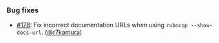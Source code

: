 ### Bug fixes

* [#178](https://github.com/rubocop/rubocop-minitest/pull/178): Fix incorrect documentation URLs when using `rubocop --show-docs-url`. ([@r7kamura][])

[@r7kamura]: https://github.com/r7kamura
